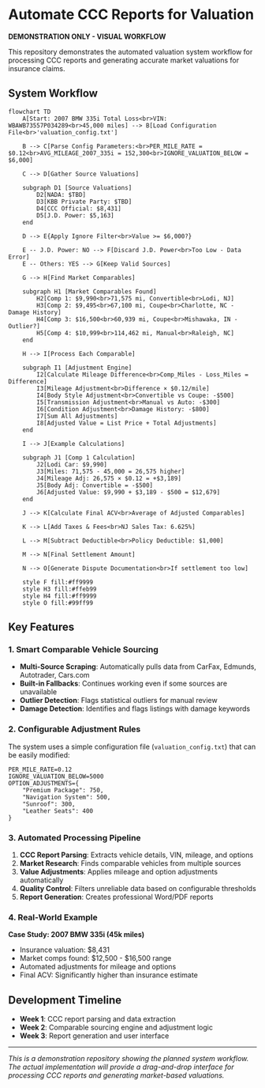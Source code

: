 # Automate CCC Reports for Valuation

**DEMONSTRATION ONLY - VISUAL WORKFLOW**

This repository demonstrates the automated valuation system workflow for processing CCC reports and generating accurate market valuations for insurance claims.

## System Workflow

```mermaid
flowchart TD
    A[Start: 2007 BMW 335i Total Loss<br>VIN: WBAWB73557P034289<br>45,000 miles] --> B[Load Configuration File<br>'valuation_config.txt']
    
    B --> C[Parse Config Parameters:<br>PER_MILE_RATE = $0.12<br>AVG_MILEAGE_2007_335i = 152,300<br>IGNORE_VALUATION_BELOW = $6,000]
    
    C --> D[Gather Source Valuations]
    
    subgraph D1 [Source Valuations]
        D2[NADA: $TBD]
        D3[KBB Private Party: $TBD] 
        D4[CCC Official: $8,431]
        D5[J.D. Power: $5,163]
    end
    
    D --> E{Apply Ignore Filter<br>Value >= $6,000?}
    
    E -- J.D. Power: NO --> F[Discard J.D. Power<br>Too Low - Data Error]
    E -- Others: YES --> G[Keep Valid Sources]
    
    G --> H[Find Market Comparables]
    
    subgraph H1 [Market Comparables Found]
        H2[Comp 1: $9,990<br>71,575 mi, Convertible<br>Lodi, NJ]
        H3[Comp 2: $9,495<br>67,100 mi, Coupe<br>Charlotte, NC - Damage History]
        H4[Comp 3: $16,500<br>60,939 mi, Coupe<br>Mishawaka, IN - Outlier?]
        H5[Comp 4: $10,999<br>114,462 mi, Manual<br>Raleigh, NC]
    end
    
    H --> I[Process Each Comparable]
    
    subgraph I1 [Adjustment Engine]
        I2[Calculate Mileage Difference<br>Comp_Miles - Loss_Miles = Difference]
        I3[Mileage Adjustment<br>Difference × $0.12/mile]
        I4[Body Style Adjustment<br>Convertible vs Coupe: -$500]
        I5[Transmission Adjustment<br>Manual vs Auto: -$300]
        I6[Condition Adjustment<br>Damage History: -$800]
        I7[Sum All Adjustments]
        I8[Adjusted Value = List Price + Total Adjustments]
    end
    
    I --> J[Example Calculations]
    
    subgraph J1 [Comp 1 Calculation]
        J2[Lodi Car: $9,990]
        J3[Miles: 71,575 - 45,000 = 26,575 higher]
        J4[Mileage Adj: 26,575 × $0.12 = +$3,189]
        J5[Body Adj: Convertible = -$500]
        J6[Adjusted Value: $9,990 + $3,189 - $500 = $12,679]
    end
    
    J --> K[Calculate Final ACV<br>Average of Adjusted Comparables]
    
    K --> L[Add Taxes & Fees<br>NJ Sales Tax: 6.625%]
    
    L --> M[Subtract Deductible<br>Policy Deductible: $1,000]
    
    M --> N[Final Settlement Amount]
    
    N --> O[Generate Dispute Documentation<br>If settlement too low]
    
    style F fill:#ff9999
    style H3 fill:#ffeb99
    style H4 fill:#ff9999
    style O fill:#99ff99
```

## Key Features

### 1. Smart Comparable Vehicle Sourcing
- **Multi-Source Scraping**: Automatically pulls data from CarFax, Edmunds, Autotrader, Cars.com
- **Built-in Fallbacks**: Continues working even if some sources are unavailable
- **Outlier Detection**: Flags statistical outliers for manual review
- **Damage Detection**: Identifies and flags listings with damage keywords

### 2. Configurable Adjustment Rules
The system uses a simple configuration file (`valuation_config.txt`) that can be easily modified:

```
PER_MILE_RATE=0.12
IGNORE_VALUATION_BELOW=5000
OPTION_ADJUSTMENTS={
    "Premium Package": 750,
    "Navigation System": 500,
    "Sunroof": 300,
    "Leather Seats": 400
}
```

### 3. Automated Processing Pipeline
1. **CCC Report Parsing**: Extracts vehicle details, VIN, mileage, and options
2. **Market Research**: Finds comparable vehicles from multiple sources
3. **Value Adjustments**: Applies mileage and option adjustments automatically
4. **Quality Control**: Filters unreliable data based on configurable thresholds
5. **Report Generation**: Creates professional Word/PDF reports

### 4. Real-World Example
**Case Study: 2007 BMW 335i (45k miles)**
- Insurance valuation: $8,431
- Market comps found: $12,500 - $16,500 range
- Automated adjustments for mileage and options
- Final ACV: Significantly higher than insurance estimate

## Development Timeline

- **Week 1**: CCC report parsing and data extraction
- **Week 2**: Comparable sourcing engine and adjustment logic
- **Week 3**: Report generation and user interface

---

*This is a demonstration repository showing the planned system workflow. The actual implementation will provide a drag-and-drop interface for processing CCC reports and generating market-based valuations.*